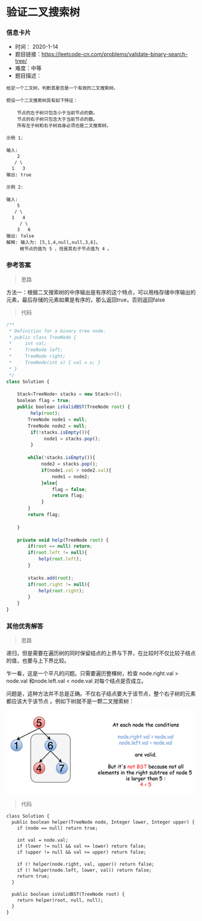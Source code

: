# 验证二叉搜索树

### 信息卡片

- 时间： 2020-1-14
- 题目链接：https://leetcode-cn.com/problems/validate-binary-search-tree/
- 难度：中等
- 题目描述：

```
给定一个二叉树，判断其是否是一个有效的二叉搜索树。

假设一个二叉搜索树具有如下特征：

    节点的左子树只包含小于当前节点的数。
    节点的右子树只包含大于当前节点的数。
    所有左子树和右子树自身必须也是二叉搜索树。

示例 1:

输入:
    2
   / \
  1   3
输出: true

示例 2:

输入:
    5
   / \
  1   4
     / \
    3   6
输出: false
解释: 输入为: [5,1,4,null,null,3,6]。
     根节点的值为 5 ，但是其右子节点值为 4 。
```



### 参考答案

> 思路

方法一：根据二叉搜索树的中序输出是有序的这个特点，可以用栈存储中序输出的元素，最后存储的元素如果是有序的，那么返回true，否则返回false



> 代码

```js
/**
 * Definition for a binary tree node.
 * public class TreeNode {
 *     int val;
 *     TreeNode left;
 *     TreeNode right;
 *     TreeNode(int x) { val = x; }
 * }
 */
class Solution {

    Stack<TreeNode> stacks = new Stack<>();
    boolean flag = true;
    public boolean isValidBST(TreeNode root) {
         help(root);
        TreeNode node1 = null;
        TreeNode node2 = null;
         if(!stacks.isEmpty()){
              node1 = stacks.pop();
         }

        while(!stacks.isEmpty()){
             node2 = stacks.pop();
             if(node1.val > node2.val){
                 node1 = node2;
             }else{
                 flag = false;
                 return flag;
             }
        }
        return flag;

    }

    private void help(TreeNode root) {
        if(root == null) return;
        if(root.left != null){
            help(root.left);
        }

        stacks.add(root);
        if(root.right != null){
            help(root.right);
        }
    }
}
```





### 其他优秀解答

> 思路

递归，但是需要在遍历树的同时保留结点的上界与下界，在比较时不仅比较子结点的值，也要与上下界比较。 

乍一看，这是一个平凡的问题。只需要遍历整棵树，检查 node.right.val > node.val 和node.left.val < node.val 对每个结点是否成立。

问题是，这种方法并不总是正确。不仅右子结点要大于该节点，整个右子树的元素都应该大于该节点 。例如下树就不是一颗二叉搜索树：

![](../assets/5.9.png)





> 代码

```
class Solution {
  public boolean helper(TreeNode node, Integer lower, Integer upper) {
    if (node == null) return true;

    int val = node.val;
    if (lower != null && val <= lower) return false;
    if (upper != null && val >= upper) return false;

    if (! helper(node.right, val, upper)) return false;
    if (! helper(node.left, lower, val)) return false;
    return true;
  }

  public boolean isValidBST(TreeNode root) {
    return helper(root, null, null);
  }
}
```



